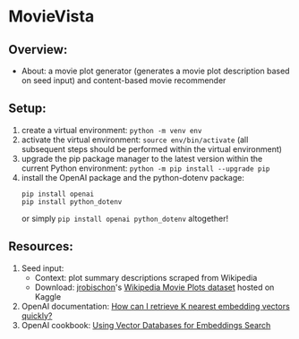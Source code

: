 # MovieVista

## Overview:

- About: a movie plot generator (generates a movie plot description based on seed input) and content-based movie recommender

## Setup:

1. create a virtual environment: `python -m venv env`
2. activate the virtual environment: `source env/bin/activate` (all subsequent steps should be performed within the virtual environment)
3. upgrade the pip package manager to the latest version within the current Python environment: `python -m pip install --upgrade pip`
4. install the OpenAI package and the python-dotenv package:
   ```
   pip install openai
   pip install python_dotenv
   ```
   or simply `pip install openai python_dotenv` altogether!

## Resources:

1. Seed input:
   - Context: plot summary descriptions scraped from Wikipedia
   - Download: [jrobischon](https://www.kaggle.com/jrobischon)'s [Wikipedia Movie Plots dataset](https://www.kaggle.com/datasets/jrobischon/wikipedia-movie-plots) hosted on Kaggle
2. OpenAI documentation: [How can I retrieve K nearest embedding vectors quickly?](https://platform.openai.com/docs/guides/embeddings/how-can-i-retrieve-k-nearest-embedding-vectors-quickly)
3. OpenAI cookbook: [Using Vector Databases for Embeddings Search](https://github.com/openai/openai-cookbook/blob/main/examples/vector_databases/Using_vector_databases_for_embeddings_search.ipynb)
